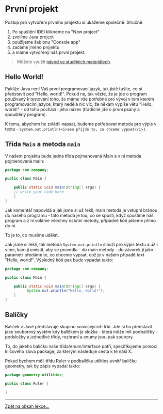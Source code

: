 
# První projekt

Postup pro vytvoření prvního projektu si ukážeme společně. Stručně:
1. Po spuštění IDEI klikneme na "New project" 
2. zvolíme Java project
3. použijeme šablonu "Console app"
4. zadáme jméno projektu
5. a&nbsp;máme vytvořený náš první projekt.

> Můžete využít [návod ve studijních materiálech](https://engeto.com/cs/kurz/java-1-uvod-do-programovani/studium/OFMSGkbhQJSmt5iHBNwUuQ/zaciname-s-javou/tvuj-prvni-projekt/program-hello-world).

## Hello World!

Pakliže Java není Váš první programovací jazyk, tak jistě tušíte, co si představit pod "Hello, world!". Pokud ne, tak vězte, že je jde o program používaný k testování toho, že máme vše potřebné pro vývoj v tom kterém programovacím jazyce, který nedělá nic víc, že někam vypíše větu "Hello, world!" - od toho pochází i jeho název (tradičně jde o první psaný a spouštěný program).

K tomu, abychom ho zvládli napsat, budeme potřebovat metodu pro výpis v textu - `System.out.println(<i>sem přijde to, co chceme vypsat</i>)`.

## Třída `Main` a metoda `main`

V našem projektu bude jedna třída pojmenovaná Main a v ní metoda pojmenovaná main:

```java
package com.company;

public class Main {

    public static void main(String[] args) {
	// write your code here
    }
}
```
Jak komentář napovídá a jak jsme si už řekli, main metoda je vstupní bránou do našeho programu - tato metoda je tou, co se spustí, když spustíme náš program a z ní voláme všechny ostatní metody, případně kód píšeme přímo do ní.

To je to, co musíme udělat.

Jak jsme si řekli, tak metoda `System.out.println` slouží pro výpis textu a už i víme, kam ji umístit, aby se provedla - do main metody - do závorek jí jako parametr předáme to, co chceme vypsat, což je v našem případě text "Hello, world!". Výsledný kód pak bude vypadat takto:

```java
package com.company;

public class Main {

    public static void main(String[] args) {
	      System.out.println("Hello, world!");
    }
}
```

## Balíčky

Balíček v Javě představuje skupinu souvisejících tříd. Jde si ho představit jako souborový systém kdy balíčkem je složka - která může mít podbalíčky - podsložky a jednotlivé třídy, rozhraní a enumy jsou pak soubory.

To, do jakého balíčku naše třída/enum/interface patří, specifikujeme pomocí klíčového slova package, za kterým následuje cesta k té náší X.

Pokud bychom měli třídu Ruler v podbalíčku utilities uvnitř balíčku geometry, tak by zápis vypadal takto:

```java
package geometry.utilities;

public class Ruler {

}
```

--- 

[Zpět na obsah lekce...](README.md)
